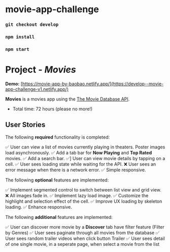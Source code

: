 # movie-app-challenge
### `git checkout develop`
### `npm install`
### `npm start`

# Project - *Movies*

**Demo:** [https://movie-app-by-baobao.netlify.app/](https://develop--movie-app-challenge-v1.netlify.app/)

**Movies** is a movies app using the [The Movie Database API](https://developers.themoviedb.org/3).

- Total time: 72 hours (please no more!)

## User Stories

The following **required** functionality is completed:

✅ User can view a list of movies currently playing in theaters. Poster images load asynchronously.
✅ Add a tab bar for **Now Playing** and **Top Rated** movies.
✅ Add a search bar.
✅] User can view movie details by tapping on a cell.
✅ User sees loading state while waiting for the API.
❌ User sees an error message when there is a network error.
✅ Simple responsive.

The following **optional** features are implemented:

✅ Implement segmented control to switch between list view and grid view.
❌ All images fade in.
✅ Implement lazy load image.
✅ Customize the highlight and selection effect of the cell.
✅ Improve UX loading by skeleton loading.
✅ Enhance responsive.

The following **additional** features are implemented:

✅ User can discover more movie by a **Discover** tab have filter feature (Filter by Genres)
✅ User sees paginate through all movies from the database
✅ User sees random trailer videos when click button Trailer
✅ User sees detail of one single movie, in a seperate page, when select a movie from the list
